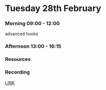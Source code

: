 # Tuesday 28th February

### Morning 09:00 - 12:00
 advanced hooks


### Afternoon 13:00 - 16:15



### Resources



### Recording
[LINK](https://us02web.zoom.us/rec/share/EmhmLTavQ9bUa3FRO333-rizE1dsZjWbtWeJYOtWc4xTJYiayAQYyoUc8ZHXSgEL.NHjx1HaudOmX1pXd)
